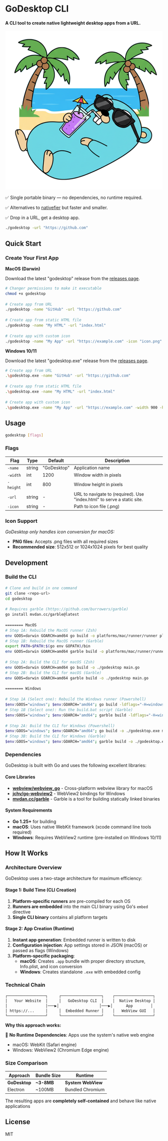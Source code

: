# GoDesktop CLI

#### A CLI tool to create native lightweight desktop apps from a URL.

![GoDesktop](platforms/mac/icon.png)

✅ Single portable binary — no dependencies, no runtime required.

✅ Alternatives to [nativefier](https://github.com/nativefier/nativefier) but faster and smaller.

✅ Drop in a URL, get a desktop app.

```bash
./godesktop -url "https://github.com"
```

## Quick Start

### Create Your First App

**MacOS (Darwin)**

Download the latest "godesktop" release from the [releases page](https://github.com/louisho5/godesktop/releases).

```bash
# Changer permissions to make it executable
chmod +x godesktop

# Create app from URL
./godesktop -name "GitHub" -url "https://github.com"

# Create app from static HTML file
./godesktop -name "My HTML" -url "index.html"

# Create app with custom icon
./godesktop -name "My App" -url "https://example.com" -icon "icon.png" -width 900 -height 700
```

**Windows 10/11**

Download the latest "godesktop.exe" release from the [releases page](https://github.com/louisho5/godesktop/releases).

```bash
# Create app from URL
.\godesktop.exe -name "GitHub" -url "https://github.com"

# Create app from static HTML file
.\godesktop.exe -name "My HTML" -url "index.html"

# Create app with custom icon
.\godesktop.exe -name "My App" -url "https://example.com" -width 900 -height 700
```

## Usage

```bash
godesktop [flags]
```

### Flags

| Flag | Type | Default | Description |
|------|------|---------|-------------|
| `-name` | string | "GoDesktop" | Application name |
| `-width` | int | 1200 | Window width in pixels |
| `-height` | int | 800 | Window height in pixels |
| `-url` | string | - | URL to navigate to (required). Use "index.html" to serve a static site. |
| `-icon` | string | - | Path to icon file (.png) |

### Icon Support

*GoDesktop only handles icon conversion for macOS:*

- **PNG files**: Accepts .png files with all required sizes
- **Recommended size**: 512x512 or 1024x1024 pixels for best quality


## Development

### Build the CLI

```bash
# Clone and build in one command
git clone <repo-url>
cd godesktop

# Requires garble (https://github.com/burrowers/garble)
go install mvdan.cc/garble@latest

======== MacOS
# Step 1A: Rebuild the MacOS runner (Zsh)
env GOOS=darwin GOARCH=amd64 go build -o platforms/mac/runner/runner platforms/mac/runner/runner.go
# Step 1B: Rebuild the MacOS runner (Garble)
export PATH=$PATH:$(go env GOPATH)/bin
env GOOS=darwin GOARCH=amd64 garble build -o platforms/mac/runner/runner platforms/mac/runner/runner.go

# Step 2A: Build the CLI for macOS (Zsh)
env GOOS=darwin GOARCH=amd64 go build -o ./godesktop main.go
# Step 2B: Build the CLI for macOS (Garble)
env GOOS=darwin GOARCH=amd64 garble build -o ./godesktop main.go

======== Windows

# Step 1A (Select one): Rebuild the Windows runner (Powershell)
$env:GOOS="windows"; $env:GOARCH="amd64"; go build -ldflags="-H=windowsgui -s -w" -o platforms/windows/runner/runner.exe platforms/windows/runner/runner.go
# Step 1B (Select one): Run the build.bat script (Garble)
$env:GOOS="windows"; $env:GOARCH="amd64"; garble build -ldflags="-H=windowsgui -s -w" -o platforms/windows/runner/runner.exe platforms/windows/runner/runner.go

# Step 2A: Build the CLI for Windows (Powershell)
$env:GOOS="windows"; $env:GOARCH="amd64"; go build -o ./godesktop.exe main.go
# Step 3B: Build the CLI for Windows (Garble)
$env:GOOS="windows"; $env:GOARCH="amd64"; garble build -o ./godesktop.exe main.go
```

### Dependencies

GoDesktop is built with Go and uses the following excellent libraries:

#### Core Libraries
- **[webview/webview_go](https://github.com/webview/webview_go)** - Cross-platform webview library for macOS
- **[jchv/go-webview2](https://github.com/jchv/go-webview2)** - WebView2 bindings for Windows
- **[mvdan.cc/garble](https://github.com/burrowers/garble)** - Garble is a tool for building statically linked binaries

#### System Requirements
- **Go 1.25+** for building
- **macOS**: Uses native WebKit framework (xcode command line tools required)
- **Windows**: Requires WebView2 runtime (pre-installed on Windows 10/11)

## How It Works

### Architecture Overview

GoDesktop uses a two-stage architecture for maximum efficiency:

#### Stage 1: Build Time (CLI Creation)
1. **Platform-specific runners** are pre-compiled for each OS
2. **Runners are embedded** into the main CLI binary using Go's `embed` directive
3. **Single CLI binary** contains all platform targets

#### Stage 2: App Creation (Runtime)
1. **Instant app generation**: Embedded runner is written to disk
2. **Configuration injection**: App settings stored in JSON (macOS) or passed as flags (Windows)
3. **Platform-specific packaging**:
   - **macOS**: Creates `.app` bundle with proper directory structure, Info.plist, and icon conversion
   - **Windows**: Creates standalone `.exe` with embedded config


### Technical Chain

```
┌─────────────────┐     ┌──────────────────┐    ┌─────────────────┐
│   Your Website  │     │   GoDesktop CLI  │    │  Native Desktop │
│                 │───▶│                  │───▶│      App        │
│ https://...     │     │  Embedded Runner │    │   WebView GUI   │
└─────────────────┘     └──────────────────┘    └─────────────────┘
```

**Why this approach works:**

🎯 **No Runtime Dependencies**: Apps use the system's native web engine
- macOS: WebKit (Safari engine)
- Windows: WebView2 (Chromium Edge engine)


### Size Comparison

| Approach | Bundle Size | Runtime |
|----------|-------------|---------|
| **GoDesktop** | **~3-8MB** | **System WebView** |
| Electron | ~100MB | Bundled Chromium |

The resulting apps are **completely self-contained** and behave like native applications

## License
MIT
